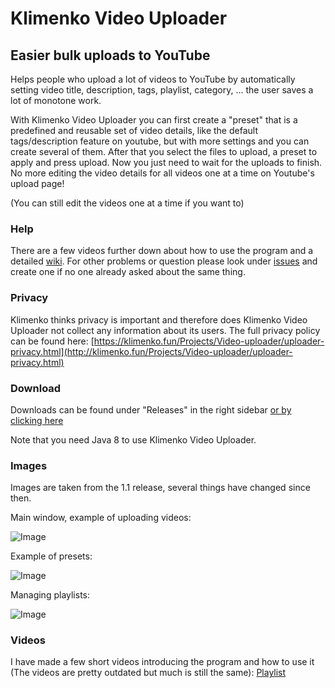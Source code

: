 # Klimenko Video Uploader

## Easier bulk uploads to YouTube
Helps people who upload a lot of videos to YouTube by automatically
setting video title, description, tags, playlist,
category, ... the user saves a lot of monotone work.

With Klimenko Video Uploader you can first create a "preset"
that is a predefined and reusable set of video details, like the default
tags/description feature on youtube, but with more settings and you can create several of them.
After that you select the files to upload, a preset to apply and press upload.
Now you just need to wait for the uploads to finish. No more editing the
video details for all videos one at a time on Youtube's upload page!

(You can still edit the videos one at a time if you want to)

### Help
There are a few videos further down about how to use the program and a
detailed
[wiki](https://github.com/klimenko-fun/Klimenko-Video-Uploader/wiki)<!-- @IGNORE PREVIOUS: link -->.
For other problems or question please look under
[issues](https://github.com/klimenko-fun/Klimenko-Video-Uploader/issues)
and create one if no one already asked about the same thing.

### Privacy
Klimenko thinks privacy is important and therefore does Klimenko
Video Uploader not collect any information about its users. The full
privacy policy can be found here:
[https://klimenko.fun/Projects/Video-uploader/uploader-privacy.html](http://klimenko.fun/Projects/Video-uploader/uploader-privacy.html)

### Download
Downloads can be found under "Releases" in the right sidebar
[or by clicking here](https://github.com/klimenko-fun/Klimenko-Video-Uploader/releases)

Note that you need Java 8 to use Klimenko Video Uploader.

### Images
Images are taken from the 1.1 release, several things have changed since
then.

Main window, example of uploading videos:

![Image](https://drive.google.com/uc?export=download&id=1k0d8u9IL7XNiMG3pyNAZC_-3JvZ_L4si)

Example of presets:

![Image](https://drive.google.com/uc?export=download&id=1hF091bMMy2OfTUaXSjENhwGEzSWBZU85)

Managing playlists:

![Image](https://drive.google.com/uc?export=download&id=12sL1dRCQKD3zm8Vx1lvotoq8U9zfPiN9)


### Videos
I have made a few short videos introducing the program and how to use it
(The videos are pretty outdated but much is still the same):
[Playlist](https://www.youtube.com/playlist?list=PLAA2832YwTI9mddiWDeZ_RDnIjaBa8dP-)
